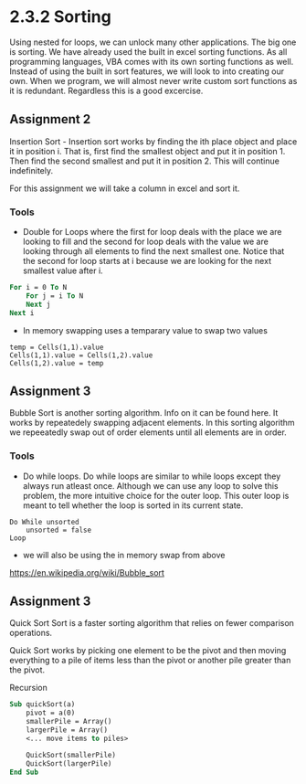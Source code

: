 # 2.3.2 Sorting

Using nested for loops, we can unlock many other applications. The big one is sorting. We have already used the built in excel sorting functions. As all programming languages, VBA comes with its own sorting functions as well. Instead of using the built in sort features, we will look to into creating our own. When we program, we will almost never write custom sort functions as it is redundant. Regardless this is a good excercise.

## Assignment 2
Insertion Sort - Insertion sort works by finding the ith place object and place it in position i. That is, first find the smallest object and put it in position 1. Then find the second smallest and put it in position 2. This will continue indefinitely. 

For this assignment we will take a column in excel and sort it.

### Tools
 - Double for Loops where the first for loop deals with the place we are looking to fill and the second for loop deals with the value we are looking through all elements to find the next smallest one. Notice that the second for loop starts at i because we are looking for the next smallest value after i.


```vb
For i = 0 To N
    For j = i To N
    Next j
Next i
```

 - In memory swapping uses a temparary value to swap two values
```
temp = Cells(1,1).value
Cells(1,1).value = Cells(1,2).value
Cells(1,2).value = temp
```

## Assignment 3
Bubble Sort is another sorting algorithm. Info on it can be found here. It works by repeatedely swapping adjacent elements. In this sorting algorithm we repeeatedly swap out of order elements until all elements are in order.


### Tools
 - Do while loops. Do while loops are similar to while loops except they always run atleast once. Although we can use any loop to solve this problem, the more intuitive choice for the outer loop. This outer loop is meant to tell whether the loop is sorted in its current state.
```
Do While unsorted
    unsorted = false
Loop
```
 - we will also be using the in memory swap from above


https://en.wikipedia.org/wiki/Bubble_sort


## Assignment 3
Quick Sort Sort is a faster sorting algorithm that relies on fewer comparison operations. 

Quick Sort works by picking one element to be the pivot and then moving everything to a pile of items less than the pivot or another pile greater than the pivot.

Recursion
```vb
Sub quickSort(a)
    pivot = a(0)
    smallerPile = Array()
    largerPile = Array()
    <... move items to piles>

    QuickSort(smallerPile)
    QuickSort(largerPile)
End Sub
```